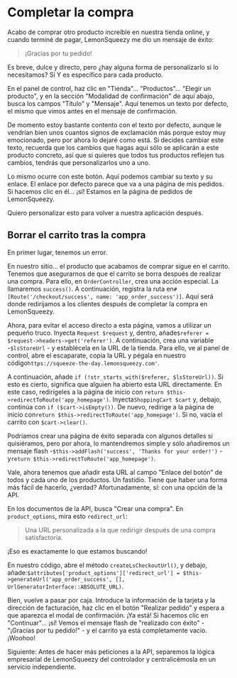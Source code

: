 # Completar la compra

Acabo de comprar otro producto increíble en nuestra tienda online, y cuando terminé de pagar, LemonSqueezy me dio un mensaje de éxito:

> ¡Gracias por tu pedido!

Es breve, dulce y directo, pero ¿hay alguna forma de personalizarlo si lo necesitamos? Sí Y es específico para cada producto.

En el panel de control, haz clic en "Tienda"... "Productos"... "Elegir un producto", y en la sección "Modalidad de confirmación" de aquí abajo, busca los campos "Título" y "Mensaje". Aquí tenemos un texto por defecto, el mismo que vimos antes en el mensaje de confirmación.

De momento estoy bastante contento con el texto por defecto, aunque le vendrían bien unos cuantos signos de exclamación más porque estoy muy emocionado, pero por ahora lo dejaré como está. Si decides cambiar este texto, recuerda que los cambios que hagas aquí sólo se aplicarán a este producto concreto, así que si quieres que todos tus productos reflejen tus cambios, tendrás que personalizarlos uno a uno.

Lo mismo ocurre con este botón. Aquí podemos cambiar su texto y su enlace. El enlace por defecto parece que va a una página de mis pedidos. Si hacemos clic en él... ¡sí! Estamos en la página de pedidos de LemonSqueezy.

Quiero personalizar esto para volver a nuestra aplicación después.

## Borrar el carrito tras la compra

En primer lugar, tenemos un error.

En nuestro sitio... el producto que acabamos de comprar sigue en el carrito. Tenemos que asegurarnos de que el carrito se borra después de realizar una compra. Para ello, en `OrderController`, crea una acción especial. La llamaremos `success()`. A continuación, registra la ruta en`#[Route('/checkout/success', name: 'app_order_success')]`. Aquí será donde redirijamos a los clientes después de completar la compra en LemonSqueezy.

Ahora, para evitar el acceso directo a esta página, vamos a utilizar un pequeño truco. Inyecta `Request $request` y, dentro, añade`$referer = $request->headers->get('referer')`. A continuación, crea una variable -`$lsStoreUrl` - y establécela en la URL de la tienda. Para ello, ve al panel de control, abre el escaparate, copia la URL y pégala en nuestro código`https://squeeze-the-day.lemonsqueezy.com'`.

A continuación, añade `if (!str_starts_with($referer, $lsStoreUrl))`. Si esto es cierto, significa que alguien ha abierto esta URL directamente. En este caso, redirígeles a la página de inicio con `return $this->redirectToRoute('app_homepage')`. Inyecta`ShoppingCart $cart` y, debajo, continúa con `if ($cart->isEmpty())`. De nuevo, redirige a la página de inicio con`return $this->redirectToRoute('app_homepage')`. Si no, vacía el carrito con `$cart->clear()`.

Podríamos crear una página de éxito separada con algunos detalles si quisiéramos, pero por ahora, lo mantendremos simple y sólo añadiremos un mensaje flash -`$this->addFlash('success', 'Thanks for your order!')` - y`return $this->redirectToRoute('app_homepage')`.

Vale, ahora tenemos que añadir esta URL al campo "Enlace del botón" de todos y cada uno de los productos. Un fastidio. Tiene que haber una forma más fácil de hacerlo, ¿verdad? Afortunadamente, sí: con una opción de la API.

En los documentos de la API, busca "Crear una compra". En `product_options`, mira esto `redirect_url`:

> Una URL personalizada a la que redirigir después de una compra satisfactoria.

¡Eso es exactamente lo que estamos buscando!

En nuestro código, abre el método `createLsCheckoutUrl()`, y debajo, añade:`$attributes['product_options']['redirect_url'] = $this->generateUrl('app_order_success', [], UrlGeneratorInterface::ABSOLUTE_URL)`.

Bien, vuelve a pasar por caja. Introduce la información de la tarjeta y la dirección de facturación, haz clic en el botón "Realizar pedido" y espera a que aparezca el modal de confirmación. ¡Ya está! Si hacemos clic en "Continuar"... ¡sí! Vemos el mensaje flash de "realizado con éxito" - "¡Gracias por tu pedido!" - y el carrito ya está completamente vacío. ¡Woohoo!

Siguiente: Antes de hacer más peticiones a la API, separemos la lógica empresarial de LemonSqueezy del controlador y centralicémosla en un servicio independiente.
